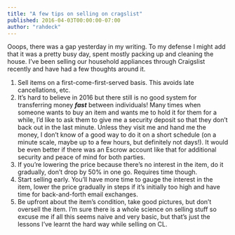 ```yaml
---
title: "A few tips on selling on cragslist"
published: 2016-04-03T00:00:00-07:00
author: "rahdeck"
---
```

Ooops, there was a gap yesterday in my writing. To my defense I might add that it was a pretty busy day, spent mostly packing up and cleaning the house. I’ve been selling our household appliances through Craigslist recently and have had a few thoughts around it.

1. Sell items on a first-come-first-served basis. This avoids late cancellations, etc.
1. It’s hard to believe in 2016 but there still is no good system for transferring money ***fast*** between individuals! Many times when someone wants to buy an item and wants me to hold it for them for a while, I’d like to ask them to give me a security deposit so that they don’t back out in the last minute. Unless they visit me and hand me the money, I don’t know of a good way to do it on a short schedule (on a minute scale, maybe up to a few hours, but definitely not days!). It would be even better if there was an Escrow account like that for additional security and peace of mind for both parties.
1. If you’re lowering the price because there’s no interest in the item, do it gradually, don’t drop by 50% in one go. Requires time though.
1. Start selling early. You’ll have more time to gauge the interest in the item, lower the price gradually in steps if it’s initially too high and have time for back-and-forth email exchanges.
1. Be upfront about the item’s condition, take good pictures, but don’t oversell the item. I’m sure there is a whole science on selling stuff so excuse me if all this seems naive and very basic, but that’s just the lessons I’ve learnt the hard way while selling on CL.